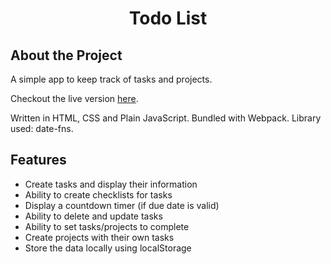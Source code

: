 <h1 align="center"><strong>Todo List</strong></h1>

## About the Project


A simple app to keep track of tasks and projects. <br>

Checkout the live version [here](https://01zulfi.github.io/todo-list/).

Written in HTML, CSS and Plain JavaScript. Bundled with Webpack. Library used: date-fns.

## Features

<ul>
    <li>Create tasks and display their information</li>
    <li>Ability to create checklists for tasks</li>
    <li>Display a countdown timer (if due date is valid)</li>
    <li>Ability to delete and update tasks</li>
    <li>Ability to set tasks/projects to complete</li>
    <li>Create projects with their own tasks</li>
    <li>Store the data locally using localStorage</li>
</ul>
